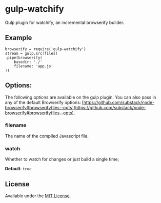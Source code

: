 gulp-watchify
==============
Gulp plugin for watchify, an incremental browserify builder.

## Example
````
browserify = require('gulp-watchify')
stream = gulp.src(files)
.pipe(browserify(
	basedir: './'
	filename: 'app.js'
))
````

## Options:

The following options are available on the gulp plugin. You can also pass in any of the default Browserify options: [https://github.com/substack/node-browserify#browserifyfiles--opts](https://github.com/substack/node-browserify#browserifyfiles--opts).

### filename
The name of the compiled Javascript file.

### watch
Whether to watch for changes or just build a single time;

__Default__: `true`

## License
Available under the [MIT License](LICENSE.md).
